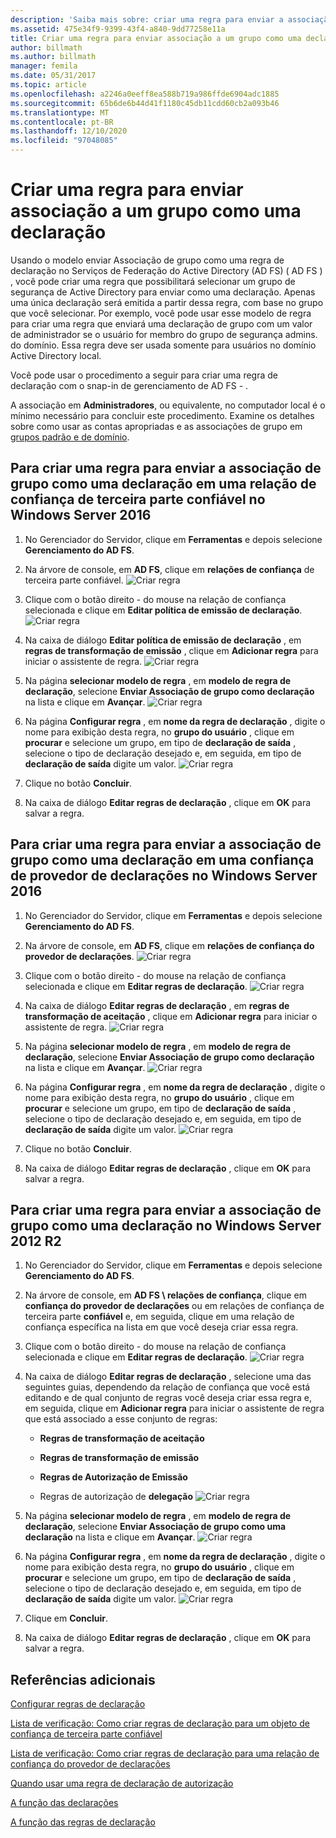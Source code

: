 ```yaml
---
description: 'Saiba mais sobre: criar uma regra para enviar a associação de grupo como uma declaração'
ms.assetid: 475e34f9-9399-43f4-a840-9dd77258e11a
title: Criar uma regra para enviar associação a um grupo como uma declaração
author: billmath
ms.author: billmath
manager: femila
ms.date: 05/31/2017
ms.topic: article
ms.openlocfilehash: a2246a0eeff8ea588b719a986ffde6904adc1885
ms.sourcegitcommit: 65b6de6b44d41f1180c45db11cdd60cb2a093b46
ms.translationtype: MT
ms.contentlocale: pt-BR
ms.lasthandoff: 12/10/2020
ms.locfileid: "97048085"
---
```

# <a name="create-a-rule-to-send-group-membership-as-a-claim"></a>Criar uma regra para enviar associação a um grupo como uma declaração

Usando o modelo enviar Associação de grupo como uma regra de declaração no Serviços de Federação do Active Directory (AD FS) \( AD FS \) , você pode criar uma regra que possibilitará selecionar um grupo de segurança de Active Directory para enviar como uma declaração. Apenas uma única declaração será emitida a partir dessa regra, com base no grupo que você selecionar. Por exemplo, você pode usar esse modelo de regra para criar uma regra que enviará uma declaração de grupo com um valor de administrador se o usuário for membro do grupo de segurança admins. do domínio. Essa regra deve ser usada somente para usuários no domínio Active Directory local.

Você pode usar o procedimento a seguir para criar uma regra de declaração com o snap-in de gerenciamento de AD FS \- .

A associação em **Administradores**, ou equivalente, no computador local é o mínimo necessário para concluir este procedimento.  Examine os detalhes sobre como usar as contas apropriadas e as associações de grupo em [grupos padrão e de domínio](https://go.microsoft.com/fwlink/?LinkId=83477).

## <a name="to-create-a-rule-to-send-group-membership-as-a-claim-on-a-relying-party-trust-in-windows-server-2016"></a>Para criar uma regra para enviar a associação de grupo como uma declaração em uma relação de confiança de terceira parte confiável no Windows Server 2016

1.  No Gerenciador do Servidor, clique em **Ferramentas** e depois selecione **Gerenciamento do AD FS**.

2.  Na árvore de console, em **AD FS**, clique em **relações de confiança** de terceira parte confiável.
![Criar regra](media/Create-a-Rule-to-Pass-Through-or-Filter-an-Incoming-Claim/claimrule9.PNG)

3.  Clique com o botão direito \- do mouse na relação de confiança selecionada e clique em **Editar política de emissão de declaração**.
![Criar regra](media/Create-a-Rule-to-Pass-Through-or-Filter-an-Incoming-Claim/claimrule10.PNG)

4.  Na caixa de diálogo **Editar política de emissão de declaração** , em **regras de transformação de emissão** , clique em **Adicionar regra** para iniciar o assistente de regra.
![Criar regra](media/Create-a-Rule-to-Pass-Through-or-Filter-an-Incoming-Claim/claimrule11.PNG)

5.  Na página **selecionar modelo de regra** , em **modelo de regra de declaração**, selecione **Enviar Associação de grupo como declaração** na lista e clique em **Avançar**.
![Criar regra](media/Create-a-Rule-to-Send-Group-Membership-as-a-Claim/group3.PNG)

6.   Na página **Configurar regra** , em **nome da regra de declaração** , digite o nome para exibição desta regra, no **grupo do usuário** , clique em **procurar** e selecione um grupo, em tipo de **declaração de saída** , selecione o tipo de declaração desejado e, em seguida, em tipo de **declaração de saída** digite um valor.
![Criar regra](media/Create-a-Rule-to-Send-Group-Membership-as-a-Claim/group4.PNG)

7.  Clique no botão **Concluir**.

8.  Na caixa de diálogo **Editar regras de declaração** , clique em **OK** para salvar a regra.

## <a name="to-create-a-rule-to-send-group-membership-as-a-claim-on-a-claims-provider-trust-in-windows-server-2016"></a>Para criar uma regra para enviar a associação de grupo como uma declaração em uma confiança de provedor de declarações no Windows Server 2016

1.  No Gerenciador do Servidor, clique em **Ferramentas** e depois selecione **Gerenciamento do AD FS**.

2.  Na árvore de console, em **AD FS**, clique em **relações de confiança do provedor de declarações**.
![Criar regra](media/Create-a-Rule-to-Pass-Through-or-Filter-an-Incoming-Claim/claimrule1.PNG)

3.  Clique com o botão direito \- do mouse na relação de confiança selecionada e clique em **Editar regras de declaração**.
![Criar regra](media/Create-a-Rule-to-Pass-Through-or-Filter-an-Incoming-Claim/claimrule2.PNG)

4.  Na caixa de diálogo **Editar regras de declaração** , em **regras de transformação de aceitação** , clique em **Adicionar regra** para iniciar o assistente de regra.
![Criar regra](media/Create-a-Rule-to-Pass-Through-or-Filter-an-Incoming-Claim/claimrule3.PNG)

5.  Na página **selecionar modelo de regra** , em **modelo de regra de declaração**, selecione **Enviar Associação de grupo como declaração** na lista e clique em **Avançar**.
![Criar regra](media/Create-a-Rule-to-Send-Group-Membership-as-a-Claim/group3.PNG)

6.   Na página **Configurar regra** , em **nome da regra de declaração** , digite o nome para exibição desta regra, no **grupo do usuário** , clique em **procurar** e selecione um grupo, em tipo de **declaração de saída** , selecione o tipo de declaração desejado e, em seguida, em tipo de **declaração de saída** digite um valor.
![Criar regra](media/Create-a-Rule-to-Send-Group-Membership-as-a-Claim/group4.PNG)

7.  Clique no botão **Concluir**.

8.  Na caixa de diálogo **Editar regras de declaração** , clique em **OK** para salvar a regra.





## <a name="to-create-a-rule-to-send-group-membership-as-a-claim-in-windows-server-2012-r2"></a>Para criar uma regra para enviar a associação de grupo como uma declaração no Windows Server 2012 R2

1.  No Gerenciador do Servidor, clique em **Ferramentas** e depois selecione **Gerenciamento do AD FS**.

2.  Na árvore de console, em **AD FS \\ relações de confiança**, clique em **confiança do provedor de declarações** ou em relações de confiança de terceira parte **confiável** e, em seguida, clique em uma relação de confiança específica na lista em que você deseja criar essa regra.

3.  Clique com o botão direito \- do mouse na relação de confiança selecionada e clique em **Editar regras de declaração**.
![Criar regra](media/Create-a-Rule-to-Pass-Through-or-Filter-an-Incoming-Claim/claimrule6.PNG)

4.  Na caixa de diálogo **Editar regras de declaração** , selecione uma das seguintes guias, dependendo da relação de confiança que você está editando e de qual conjunto de regras você deseja criar essa regra e, em seguida, clique em **Adicionar regra** para iniciar o assistente de regra que está associado a esse conjunto de regras:

    -   **Regras de transformação de aceitação**

    -   **Regras de transformação de emissão**

    -   **Regras de Autorização de Emissão**

    -   Regras de autorização de **delegação** 
 ![ Criar regra](media/Create-a-Rule-to-Permit-All-Users/permitall5.PNG)

5.  Na página **selecionar modelo de regra** , em **modelo de regra de declaração**, selecione **Enviar Associação de grupo como uma declaração** na lista e clique em **Avançar**.
![Criar regra](media/Create-a-Rule-to-Send-Group-Membership-as-a-Claim/group1.PNG)

6.  Na página **Configurar regra** , em **nome da regra de declaração** , digite o nome para exibição desta regra, no **grupo do usuário** , clique em **procurar** e selecione um grupo, em tipo de **declaração de saída** , selecione o tipo de declaração desejado e, em seguida, em tipo de **declaração de saída** digite um valor.
![Criar regra](media/Create-a-Rule-to-Send-Group-Membership-as-a-Claim/group2.PNG)

7.  Clique em **Concluir**.

8.  Na caixa de diálogo **Editar regras de declaração** , clique em **OK** para salvar a regra.



## <a name="additional-references"></a>Referências adicionais
[Configurar regras de declaração](Configure-Claim-Rules.md)

[Lista de verificação: Como criar regras de declaração para um objeto de confiança de terceira parte confiável](/previous-versions/windows/it-pro/windows-server-2012-R2-and-2012/ee913578(v=ws.11))

[Lista de verificação: Como criar regras de declaração para uma relação de confiança do provedor de declarações](/previous-versions/windows/it-pro/windows-server-2012-R2-and-2012/ee913564(v=ws.11))

[Quando usar uma regra de declaração de autorização](../../ad-fs/technical-reference/When-to-Use-an-Authorization-Claim-Rule.md)

[A função das declarações](../../ad-fs/technical-reference/The-Role-of-Claims.md)

[A função das regras de declaração](../../ad-fs/technical-reference/The-Role-of-Claim-Rules.md)
